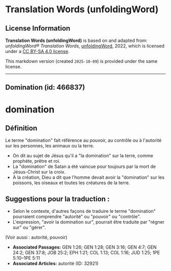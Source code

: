 # Translation Words (unfoldingWord)

## License Information

**Translation Words (unfoldingWord)** is based on and adapted from: _unfoldingWord® Translation Words_, [unfoldingWord](https://unfoldingword.org/utw), 2022, which is licensed under a [CC BY-SA 4.0 license](https://creativecommons.org/licenses/by-sa/4.0/legalcode.en).

This markdown version (created `2025-10-09`) is provided under the same license.



--------------------------------

## Domination (id: 466837)

domination
==========

Définition
----------

Le terme "domination" fait référence au pouvoir, au contrôle ou à l'autorité sur les personnes, les animaux ou la terre.

* On dit au sujet de Jésus qu'il a "la domination" sur la terre, comme prophète, prêtre et roi.
* La "domination" de Satan a été vaincue pour toujours par la mort de Jésus\-Christ sur la croix.
* À la création, Dieu a dit que l'homme devait avoir la "domination" sur les poissons, les oiseaux et toutes les créatures de la terre.

Suggestions pour la traduction :
--------------------------------

* Selon le contexte, d'autres façons de traduire le terme "domination" pourraient comprendre "autorité" ou "pouvoir" ou "contrôle".
* L'expression, "avoir la domination sur", pourrait être traduite par "régner sur" ou "gérer".

(Voir aussi : autorité, pouvoir)

* **Associated Passages:** GEN 1:26; GEN 1:28; GEN 3:16; GEN 4:7; GEN 24:2; GEN 37:8; JOB 25:2; EPH 1:21; COL 1:13; COL 1:16; JUD 1:25; 1PE 5:10–1PE 5:11
* **Associated Articles:** autorité (ID: 32921)

